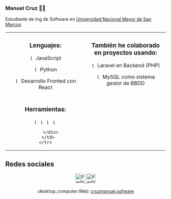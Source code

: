 ### Manuel Cruz 👨‍💻
<p>Estudiante de Ing de Software en <a href="https://unmsm.edu.pe/" target="_blank">Universidad Nacional Mayor de San Marcos</a></p>

              
<table>
  <tbody>
    <tr valign="top" width="100%">
      <td width="50%" align="center" margin="0 auto">
        <h3>Lenguajes:</h3>
        <p display="flex" align-items="center">
          <img src="https://www.vectorlogo.zone/logos/javascript/javascript-icon.svg" alt="Logo Python" height="15" width="15">
          JavaScript
        </p>
        <p display="flex" align-items="center">
          <img src="https://www.vectorlogo.zone/logos/python/python-icon.svg" alt="Logo Python" height="15" width="15">
          Python
        </p>
        <p display="flex" align-items="center">
          <img src="https://www.vectorlogo.zone/logos/reactjs/reactjs-icon.svg" alt="Logo React" height="15" width="15">
          Desarrollo Fronted con React
        </p>
      </td>
      <td width="50%" align="center">
        <h3>También he colaborado en proyectos usando:</h3>
        <p display="flex" align-items="center">
          <img src="https://www.vectorlogo.zone/logos/laravel/laravel-icon.svg" alt="Logo Laravel" height="15" width="15">
          Laravel en Backend (PHP)
        </p>
        <p display="flex" align-items="center">
          <img src="https://www.vectorlogo.zone/logos/mysql/mysql-icon.svg" alt="Logo MySQL" height="15" width="15">
          MySQL como sistema gestor de BBDD
        </p>
      </td>
    </tr>
    <tr valign="top" width="100%">
      <td width="50%" align="center" margin="0 auto">
        <h3>Herramientas:</h3>
        <div display="flex" align-items="center">
          <img src="https://www.vectorlogo.zone/logos/getpostman/getpostman-icon.svg" alt="Logo Postman" height="15" width="15">
          <img src="https://www.vectorlogo.zone/logos/figma/figma-icon.svg" alt="Logo Figma" height="15" width="15">
          <img src="https://www.vectorlogo.zone/logos/git-scm/git-scm-icon.svg" alt="Logo Git" height="15" width="15">
          <img src="https://www.vectorlogo.zone/logos/trello/trello-tile.svg" alt="Logo Trello" height="15" width="15">
          
        </div>
      </td>
    </tr>
  </tbody>
</table>

<h2>Redes sociales</h2>
<p align="center">
  <a href="https://www.instagram.com/codigo.python/">
    <img src="https://www.vectorlogo.zone/logos/instagram/instagram-icon.svg" alt="Perfil instagram /codigo.python" height="30" width="30">
  </a>
  <a href="https://www.linkedin.com/in/cruzmanuelar/">
    <img src="https://www.vectorlogo.zone/logos/linkedin/linkedin-tile.svg" alt="Perfil linkedin /cruzmanuelar" height="30" width="30">
  </a>
</p>
<!-- <h2>Web</h2> -->
<p align="center">
  :desktop_computer:Web: <a href="https://cruzmanuel.software" target="_blank">cruzmanuel.sofware</a>
</p>
